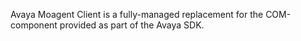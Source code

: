 Avaya Moagent Client is a fully-managed replacement for the COM-component provided as part of the Avaya SDK.